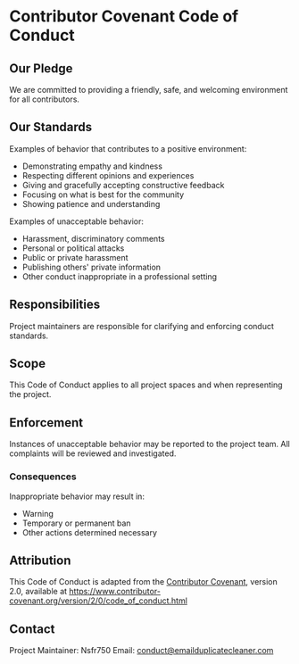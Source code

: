 # Contributor Covenant Code of Conduct

## Our Pledge

We are committed to providing a friendly, safe, and welcoming environment for all contributors.

## Our Standards

Examples of behavior that contributes to a positive environment:

- Demonstrating empathy and kindness
- Respecting different opinions and experiences
- Giving and gracefully accepting constructive feedback
- Focusing on what is best for the community
- Showing patience and understanding

Examples of unacceptable behavior:

- Harassment, discriminatory comments
- Personal or political attacks
- Public or private harassment
- Publishing others' private information
- Other conduct inappropriate in a professional setting

## Responsibilities

Project maintainers are responsible for clarifying and enforcing conduct standards.

## Scope

This Code of Conduct applies to all project spaces and when representing the project.

## Enforcement

Instances of unacceptable behavior may be reported to the project team.
All complaints will be reviewed and investigated.

### Consequences

Inappropriate behavior may result in:
- Warning
- Temporary or permanent ban
- Other actions determined necessary

## Attribution

This Code of Conduct is adapted from the [Contributor Covenant][homepage],
version 2.0, available at
https://www.contributor-covenant.org/version/2/0/code_of_conduct.html

[homepage]: https://www.contributor-covenant.org

## Contact

Project Maintainer: Nsfr750
Email: conduct@emailduplicatecleaner.com
